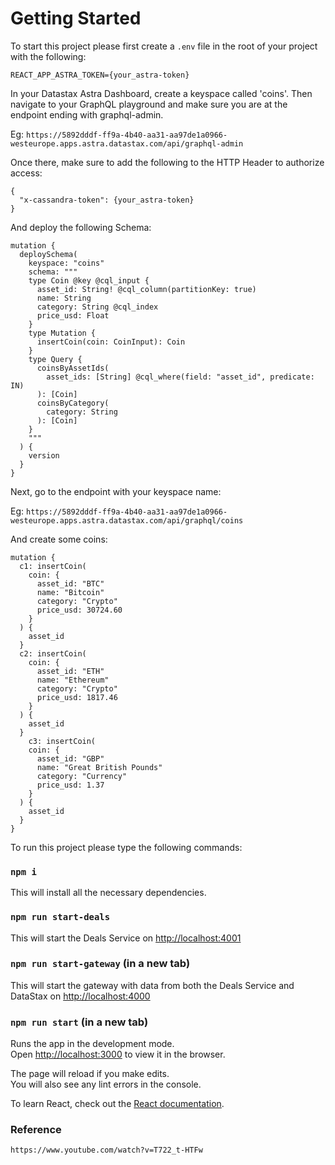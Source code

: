 # Getting Started

To start this project please first create a `.env` file in the root of your project with the following:

```
REACT_APP_ASTRA_TOKEN={your_astra-token}
```

In your Datastax Astra Dashboard, create a keyspace called 'coins'. Then navigate to your GraphQL playground and make sure you are at the endpoint ending with graphql-admin.

Eg: `https://5892dddf-ff9a-4b40-aa31-aa97de1a0966-westeurope.apps.astra.datastax.com/api/graphql-admin`

Once there, make sure to add the following to the HTTP Header to authorize access:

```
{
  "x-cassandra-token": {your_astra-token}
}
```

And deploy the following Schema:

```
mutation {
  deploySchema(
    keyspace: "coins"
    schema: """
    type Coin @key @cql_input {
      asset_id: String! @cql_column(partitionKey: true)
      name: String
      category: String @cql_index
      price_usd: Float
    }
    type Mutation {
      insertCoin(coin: CoinInput): Coin
    }
    type Query {
      coinsByAssetIds(
        asset_ids: [String] @cql_where(field: "asset_id", predicate: IN)
      ): [Coin]
      coinsByCategory(
        category: String
      ): [Coin]
    }
    """
  ) {
    version
  }
}
```

Next, go to the endpoint with your keyspace name:

Eg: `https://5892dddf-ff9a-4b40-aa31-aa97de1a0966-westeurope.apps.astra.datastax.com/api/graphql/coins`

And create some coins:
```
mutation {
  c1: insertCoin(
    coin: {
      asset_id: "BTC"
      name: "Bitcoin"
      category: "Crypto"
      price_usd: 30724.60
    }
  ) {
    asset_id
  }
  c2: insertCoin(
    coin: {
      asset_id: "ETH"
      name: "Ethereum"
      category: "Crypto"
      price_usd: 1817.46
    }
  ) {
    asset_id
  }
    c3: insertCoin(
    coin: {
      asset_id: "GBP"
      name: "Great British Pounds"
      category: "Currency"
      price_usd: 1.37
    }
  ) {
    asset_id
  }
}
```


To run this project please type the following commands:

### `npm i`

This will install all the necessary dependencies.

### `npm run start-deals`

This will start the Deals Service on [http://localhost:4001](http://localhost:4001) 

### `npm run start-gateway` (in a new tab)

This will start the gateway with data from both the Deals Service and DataStax on [http://localhost:4000](http://localhost:4000) 

### `npm run start` (in a new tab)

Runs the app in the development mode.\
Open [http://localhost:3000](http://localhost:3000) to view it in the browser.

The page will reload if you make edits.\
You will also see any lint errors in the console.

To learn React, check out the [React documentation](https://reactjs.org/).

### Reference
```
https://www.youtube.com/watch?v=T722_t-HTFw
```
